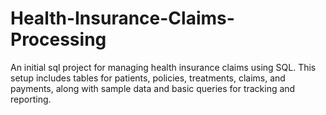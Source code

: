 # Health-Insurance-Claims-Processing
An initial sql project for managing health insurance claims using SQL. This setup includes tables for patients, policies, treatments, claims, and payments, along with sample data and basic queries for tracking and reporting.

